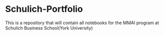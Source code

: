 # Schulich-Portfolio
This is a repository that will contain all notebooks for the MMAI program at Schulich Business School(York University)
